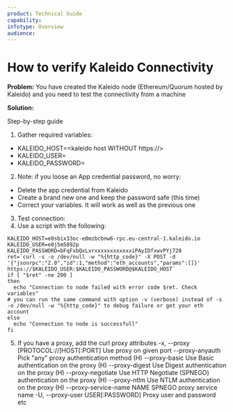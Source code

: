 ```yaml
---
product: Technical Guide
capability:
infotype: Overview
audience:
---
```


# How to verify Kaleido Connectivity

**Problem:**
You have created the Kaleido node (Ethereum/Quorum hosted by Kaleido) and you need to test the connectivity from a machine

**Solution:**

Step-by-step guide

1. Gather required variables:
 * KALEIDO_HOST=<kaleido host WITHOUT https://>
 * KALEIDO_USER=<kaleido app credential username. looks like e0j5m5892p>
 * KALEIDO_PASSWORD=<kaleido app credential password. was given at the time of credential creation. looks like bFqFxbQxLxrxxxxxxxxxxxxiPAyIDfxwvPYj728>
2. Note: if you loose an App credential password, no worry:
 * Delete the app credential from Kaleido
 * Create a brand new one and keep the password safe (this time)
 * Correct your variables. It will work as well as the previous one
3. Test connection:
4. Use a script with the following:
```
KALEIDO_HOST=e0sbix33oc-e0mzbcbnw6-rpc.eu-central-1.kaleido.io
KALEIDO_USER=e0j5m5892p
KALEIDO_PASSWORD=bFqFxbQxLxrxxxxxxxxxxxxiPAyIDfxwvPYj728
ret=`curl -s -o /dev/null -w "%{http_code}" -X POST -d '{"jsonrpc":"2.0","id":1,"method":"eth_accounts","params":[]}' https://$KALEIDO_USER:$KALEIDO_PASSWORD@$KALEIDO_HOST`
if [ "$ret" -ne 200 ]
then
  echo "Connection to node failed with error code $ret. Check variables"
# you can run the same command with option -v (verbose) instead of -s -o /dev/null -w "%{http_code}" to debug failure or get your eth account
else
  echo "Connection to node is successfull"
fi
```
5. If you have a proxy, add the curl proxy attributes
-x, --proxy [PROTOCOL://]HOST[:PORT] Use proxy on given port
--proxy-anyauth Pick "any" proxy authentication method (H)
--proxy-basic Use Basic authentication on the proxy (H)
--proxy-digest Use Digest authentication on the proxy (H)
--proxy-negotiate Use HTTP Negotiate (SPNEGO) authentication on the proxy (H)
--proxy-ntlm Use NTLM authentication on the proxy (H)
--proxy-service-name NAME SPNEGO proxy service name
-U, --proxy-user USER[:PASSWORD] Proxy user and password
etc